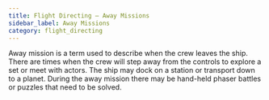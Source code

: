 ```yaml
---
title: Flight Directing — Away Missions
sidebar_label: Away Missions
category: flight_directing
---
```

Away mission is a term used to describe when the crew leaves the ship. There are times when the crew will step away from the controls to explore a set or meet with actors. The ship may dock on a station or transport down to a planet. During the away mission there may be hand-held phaser battles or puzzles that need to be solved.
